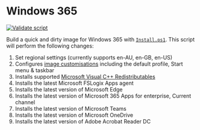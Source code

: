 # Windows 365

[![Validate script](https://github.com/aaronparker/w365/actions/workflows/validate-script.yml/badge.svg)](https://github.com/aaronparker/w365/actions/workflows/validate-script.yml)

Build a quick and dirty image for Windows 365 with [`Install.ps1`](Install.ps1). This script will perform the following changes:

1. Set regional settings (currently supports en-AU, en-GB, en-US)
2. Configures [image customisations](https://stealthpuppy.com/image-customise) including the default profile, Start menu & taskbar
3. Installs supported [Microsoft Visual C++ Redistributables](https://vcredist.com/)
4. Installs the latest Microsoft FSLogix Apps agent
5. Installs the latest version of Microsoft Edge
6. Installs the latest version of Microsoft 365 Apps for enterprise, Current channel
7. Installs the latest version of Microsoft Teams
8. Installs the latest version of Microsoft OneDrive
9. Installs the latest version of Adobe Acrobat Reader DC
